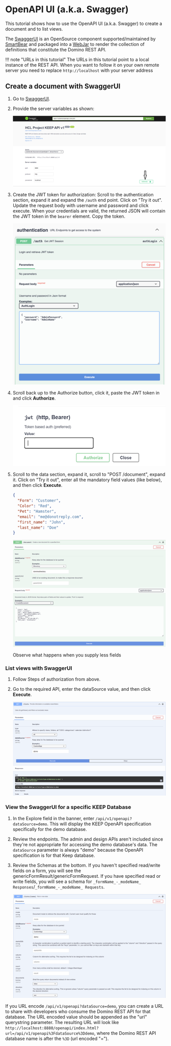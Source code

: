 # OpenAPI UI (a.k.a. Swagger)

This tutorial shows how to use the OpenAPI UI (a.k.a. Swagger) to create a document and to list views.

The [SwaggerUI](https://github.com/swagger-api/swagger-ui) is an OpenSource component supported/maintained by [SmartBear](https://swagger.io) and packaged into a [WebJar](https://www.webjars.org) to render the collection of definitions that constitute the Domino REST API.

<!-- prettier-ignore -->
!!! note "URLs in this tutorial"
    The URLs in this tutorial point to a local instance of the REST API. When you want to follow it on your own remote server you need to replace `http://localhost` with your server address

## Create a document with SwaggerUI

1. Go to [SwaggerUI](http://localhost:8880/openapi/index.html).

2. Provide the server variables as shown:

   ![JwtToken](../assets/images/TokenJwt.png)

3. Create the JWT token for authorization: Scroll to the authentication section, expand it and expand the `/auth` end point. Click on "Try it out". Update the request body with username and password and click execute. When your credentials are valid, the returned JSON will contain the JWT token in the `bearer` element. Copy the token.

   ![Swagger login](../assets/images/ApiSwaggerLogin.png)

4. Scroll back up to the Authorize button, click it, paste the JWT token in and click **Authorize**.

   ![JwtToken1](../assets/images/TokenJwt1.png)

5. Scroll to the data section, expand it, scroll to "POST /document", expand it. Click on "Try it out", enter all the mandatory field values (like below), and then click **Execute**.

   ```json
   {
     "Form": "Customer",
     "Color": "Red",
     "Pet": "Hamster",
     "email": "me@donotreply.com",
     "first_name": "John",
     "last_name": "Doe"
   }
   ```

   ![SwaggerAPI](../assets/images/ApiSwagger.png)

   Observe what happens when you supply less fields

### List views with SwaggerUI

1. Follow Steps of authorization from above.

2. Go to the required API, enter the dataSource value, and then click **Execute**.

   ![SwaggerAPIViews](../assets/images/ApiSwaggerViews.png)

### View the SwaggerUI for a specific KEEP Database

1. In the Explore field in the banner, enter `/api/v1/openapi?dataSource=demo`. This will display the KEEP OpenAPI specification specifically for the demo database.

2. Review the endpoints. The admin and design APIs aren't included since they're not appropriate for accessing the demo database's data. The `dataSource` parameter is always "demo" because the OpenAPI specification is for that Keep database.

3. Review the Schemas at the bottom. If you haven't specified read/write fields on a form, you will see the genericFormResult/genericFormRequest. If you have specified read or write fields, you will see a schema for `_formName_-_modeName_ Responses`/`_formName_-_modeName_ Requests`.

   ![SwaggerAPIDatabase](../assets/images/ApiSwaggerDatabase.png)

If you URL encode `/api/v1/openapi?dataSource=demo`, you can create a URL to share with developers who consume the Domino REST API for that database. The URL encoded value should be appended as the "url" querystring parameter. The resulting URL will look like `http://localhost:8880/openapi/index.html?url=/api/v1/openapi%3FdataSource%3Ddemo`, where the Domino REST API database name is after the `%3D` (url encoded "=").
